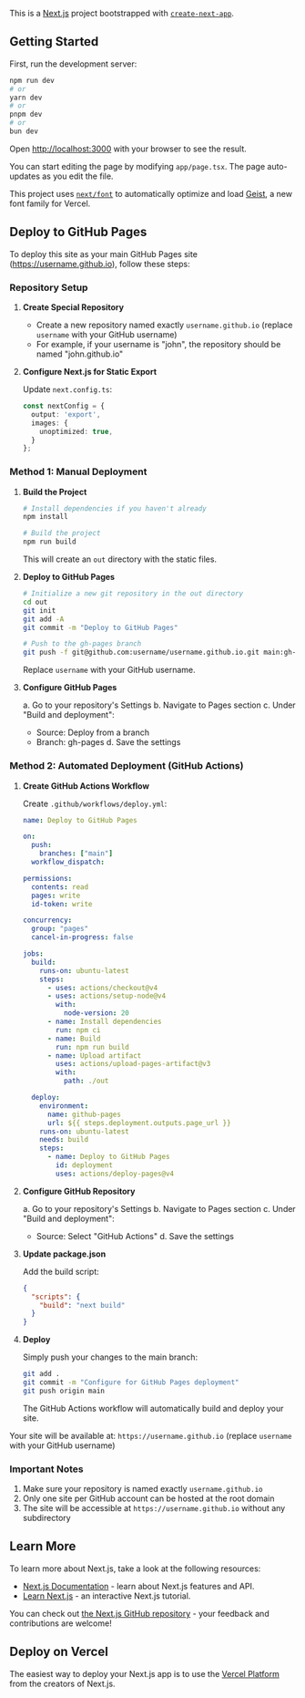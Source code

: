 This is a [Next.js](https://nextjs.org) project bootstrapped with [`create-next-app`](https://nextjs.org/docs/app/api-reference/cli/create-next-app).

## Getting Started

First, run the development server:

```bash
npm run dev
# or
yarn dev
# or
pnpm dev
# or
bun dev
```

Open [http://localhost:3000](http://localhost:3000) with your browser to see the result.

You can start editing the page by modifying `app/page.tsx`. The page auto-updates as you edit the file.

This project uses [`next/font`](https://nextjs.org/docs/app/building-your-application/optimizing/fonts) to automatically optimize and load [Geist](https://vercel.com/font), a new font family for Vercel.

## Deploy to GitHub Pages

To deploy this site as your main GitHub Pages site (https://username.github.io), follow these steps:

### Repository Setup

1. **Create Special Repository**
   - Create a new repository named exactly `username.github.io` (replace `username` with your GitHub username)
   - For example, if your username is "john", the repository should be named "john.github.io"

2. **Configure Next.js for Static Export**

   Update `next.config.ts`:
   ```typescript
   const nextConfig = {
     output: 'export',
     images: {
       unoptimized: true,
     }
   };
   ```

### Method 1: Manual Deployment

1. **Build the Project**
   ```bash
   # Install dependencies if you haven't already
   npm install

   # Build the project
   npm run build
   ```
   This will create an `out` directory with the static files.

2. **Deploy to GitHub Pages**
   ```bash
   # Initialize a new git repository in the out directory
   cd out
   git init
   git add -A
   git commit -m "Deploy to GitHub Pages"

   # Push to the gh-pages branch
   git push -f git@github.com:username/username.github.io.git main:gh-pages
   ```
   Replace `username` with your GitHub username.

3. **Configure GitHub Pages**
   
   a. Go to your repository's Settings
   b. Navigate to Pages section
   c. Under "Build and deployment":
      - Source: Deploy from a branch
      - Branch: gh-pages
   d. Save the settings

### Method 2: Automated Deployment (GitHub Actions)

1. **Create GitHub Actions Workflow**

   Create `.github/workflows/deploy.yml`:
   ```yaml
   name: Deploy to GitHub Pages

   on:
     push:
       branches: ["main"]
     workflow_dispatch:

   permissions:
     contents: read
     pages: write
     id-token: write

   concurrency:
     group: "pages"
     cancel-in-progress: false

   jobs:
     build:
       runs-on: ubuntu-latest
       steps:
         - uses: actions/checkout@v4
         - uses: actions/setup-node@v4
           with:
             node-version: 20
         - name: Install dependencies
           run: npm ci
         - name: Build
           run: npm run build
         - name: Upload artifact
           uses: actions/upload-pages-artifact@v3
           with:
             path: ./out

     deploy:
       environment:
         name: github-pages
         url: ${{ steps.deployment.outputs.page_url }}
       runs-on: ubuntu-latest
       needs: build
       steps:
         - name: Deploy to GitHub Pages
           id: deployment
           uses: actions/deploy-pages@v4
   ```

2. **Configure GitHub Repository**

   a. Go to your repository's Settings
   b. Navigate to Pages section
   c. Under "Build and deployment":
      - Source: Select "GitHub Actions"
   d. Save the settings

3. **Update package.json**

   Add the build script:
   ```json
   {
     "scripts": {
       "build": "next build"
     }
   }
   ```

4. **Deploy**

   Simply push your changes to the main branch:
   ```bash
   git add .
   git commit -m "Configure for GitHub Pages deployment"
   git push origin main
   ```

   The GitHub Actions workflow will automatically build and deploy your site.

Your site will be available at: `https://username.github.io` (replace `username` with your GitHub username)

### Important Notes

1. Make sure your repository is named exactly `username.github.io`
2. Only one site per GitHub account can be hosted at the root domain
3. The site will be accessible at `https://username.github.io` without any subdirectory

## Learn More

To learn more about Next.js, take a look at the following resources:

- [Next.js Documentation](https://nextjs.org/docs) - learn about Next.js features and API.
- [Learn Next.js](https://nextjs.org/learn) - an interactive Next.js tutorial.

You can check out [the Next.js GitHub repository](https://github.com/vercel/next.js) - your feedback and contributions are welcome!

## Deploy on Vercel

The easiest way to deploy your Next.js app is to use the [Vercel Platform](https://vercel.com/new?utm_medium=default-template&filter=next.js&utm_source=create-next-app&utm_campaign=create-next-app-readme) from the creators of Next.js.
